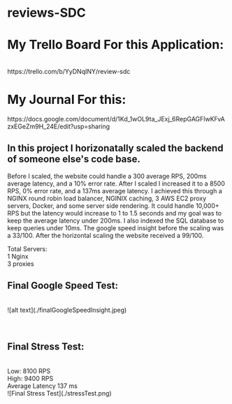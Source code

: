 # reviews-SDC

<h1>My Trello Board For this Application:</h1> <br />
  https://trello.com/b/YyDNqINY/review-sdc <br />

<h1>My Journal For this:</h1>
  https://docs.google.com/document/d/1Kd_1wOL9ta_JExj_6RepGAGFlwKFvAzxEGeZm9H_24E/edit?usp=sharing <br />

<h2>In this project I horizonatally scaled the backend of someone else's code base. </h2>
<p> Before I scaled, the website could handle a 300 average RPS, 200ms average latency, and a 10% error rate. After I scaled I increased it to  a 8500 RPS, 0% error rate, and a 137ms average latency. I achieved this through a NGINX round robin load balancer, NGINIX caching, 3 AWS EC2 proxy servers, Docker, and some server side rendering. It could handle 10,000+ RPS but the latency would increase to 1 to 1.5 seconds and my goal was to keep the average latency under 200ms. I also indexed the SQL database to keep queries under 10ms. The google speed insight before the scaling was a 33/100. After the horizontal scaling the website received a 99/100. </p>

  Total Servers:<br />
    1 Nginx <br />
    3 proxies <br />


<h2> Final Google Speed Test:</h2> <br />
  ![alt text](./finalGoogleSpeedInsight.jpeg)

<br />
<br />
<br />


<h2>Final Stress Test:</h2> <br />
  Low: 8100 RPS <br />
  High: 9400 RPS <br />
  Average Latency 137 ms <br />
  ![Final Stress Test](./stressTest.png)
